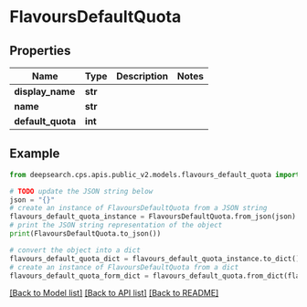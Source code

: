 # FlavoursDefaultQuota


## Properties

Name | Type | Description | Notes
------------ | ------------- | ------------- | -------------
**display_name** | **str** |  | 
**name** | **str** |  | 
**default_quota** | **int** |  | 

## Example

```python
from deepsearch.cps.apis.public_v2.models.flavours_default_quota import FlavoursDefaultQuota

# TODO update the JSON string below
json = "{}"
# create an instance of FlavoursDefaultQuota from a JSON string
flavours_default_quota_instance = FlavoursDefaultQuota.from_json(json)
# print the JSON string representation of the object
print(FlavoursDefaultQuota.to_json())

# convert the object into a dict
flavours_default_quota_dict = flavours_default_quota_instance.to_dict()
# create an instance of FlavoursDefaultQuota from a dict
flavours_default_quota_form_dict = flavours_default_quota.from_dict(flavours_default_quota_dict)
```
[[Back to Model list]](../README.md#documentation-for-models) [[Back to API list]](../README.md#documentation-for-api-endpoints) [[Back to README]](../README.md)


